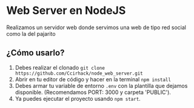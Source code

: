 # Web Server en NodeJS
Realizamos un servidor web donde servimos una web de tipo red social como la del pajarito
## ¿Cómo usarlo?
1. Debes realizar el clonado `git clone https://github.com/Ccirhack/node_web_server.git`
2.  Abrir en tu editor de código y hacer en la terminal `npm install`
3.  Debes armar tu variable de entorno `.env` con la plantilla que dejamos disponible. (Recomendamos PORT: 3000 y carpeta 'PUBLIC').
4.  Ya puedes ejecutar el proyecto usando `npm start`.